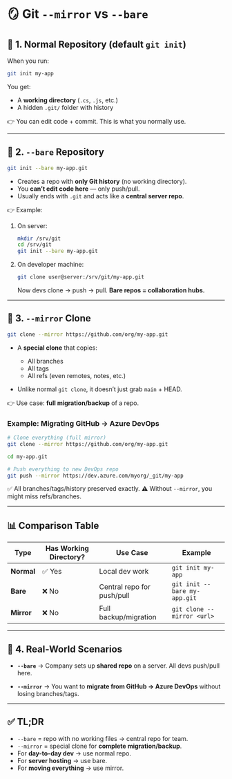 # 🪞 Git `--mirror` vs `--bare`

## 📌 1. Normal Repository (default `git init`)

When you run:

```bash
git init my-app
```

You get:

- A **working directory** (`.cs`, `.js`, etc.)
- A hidden `.git/` folder with history

👉 You can edit code + commit.
This is what you normally use.

---

## 📌 2. `--bare` Repository

```bash
git init --bare my-app.git
```

- Creates a repo with **only Git history** (no working directory).
- You **can’t edit code here** — only push/pull.
- Usually ends with `.git` and acts like a **central server repo**.

👉 Example:

1. On server:

   ```bash
   mkdir /srv/git
   cd /srv/git
   git init --bare my-app.git
   ```

2. On developer machine:

   ```bash
   git clone user@server:/srv/git/my-app.git
   ```

   Now devs clone → push → pull.
   **Bare repos = collaboration hubs.**

---

## 📌 3. `--mirror` Clone

```bash
git clone --mirror https://github.com/org/my-app.git
```

- A **special clone** that copies:

  - All branches
  - All tags
  - All refs (even remotes, notes, etc.)

- Unlike normal `git clone`, it doesn’t just grab `main` + HEAD.

👉 Use case: **full migration/backup** of a repo.

### Example: Migrating GitHub → Azure DevOps

```bash
# Clone everything (full mirror)
git clone --mirror https://github.com/org/my-app.git

cd my-app.git

# Push everything to new DevOps repo
git push --mirror https://dev.azure.com/myorg/_git/my-app
```

✅ All branches/tags/history preserved exactly.
⚠️ Without `--mirror`, you might miss refs/branches.

---

## 📊 Comparison Table

| Type       | Has Working Directory? | Use Case                   | Example                      |
| ---------- | ---------------------- | -------------------------- | ---------------------------- |
| **Normal** | ✅ Yes                 | Local dev work             | `git init my-app`            |
| **Bare**   | ❌ No                  | Central repo for push/pull | `git init --bare my-app.git` |
| **Mirror** | ❌ No                  | Full backup/migration      | `git clone --mirror <url>`   |

---

## 📌 4. Real-World Scenarios

- **`--bare`** →
  Company sets up **shared repo** on a server. All devs push/pull here.

- **`--mirror`** →
  You want to **migrate from GitHub → Azure DevOps** without losing branches/tags.

---

## ✅ TL;DR

- `--bare` = repo with no working files → central repo for team.
- `--mirror` = special clone for **complete migration/backup**.
- For **day-to-day dev** → use normal repo.
- For **server hosting** → use bare.
- For **moving everything** → use mirror.

